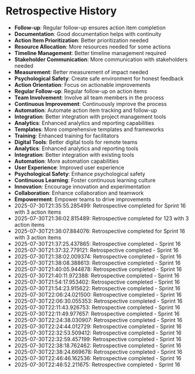 # Retrospective History

- **Follow-up**: Regular follow-up ensures action item completion
- **Documentation**: Good documentation helps with continuity
- **Action Item Prioritization**: Better prioritization needed
- **Resource Allocation**: More resources needed for some actions
- **Timeline Management**: Better timeline management required
- **Stakeholder Communication**: More communication with stakeholders needed
- **Measurement**: Better measurement of impact needed
- **Psychological Safety**: Create safe environment for honest feedback
- **Action Orientation**: Focus on actionable improvements
- **Regular Follow-up**: Regular follow-up on action items
- **Team Involvement**: Involve all team members in the process
- **Continuous Improvement**: Continuously improve the process
- **Automation**: Automate action item tracking and follow-up
- **Integration**: Better integration with project management tools
- **Analytics**: Enhanced analytics and reporting capabilities
- **Templates**: More comprehensive templates and frameworks
- **Training**: Enhanced training for facilitators
- **Digital Tools**: Better digital tools for remote teams
- **Analytics**: Enhanced analytics and reporting tools
- **Integration**: Better integration with existing tools
- **Automation**: More automation capabilities
- **User Experience**: Improved user experience
- **Psychological Safety**: Enhance psychological safety
- **Continuous Learning**: Foster continuous learning culture
- **Innovation**: Encourage innovation and experimentation
- **Collaboration**: Enhance collaboration and teamwork
- **Empowerment**: Empower teams to drive improvements
- 2025-07-30T21:35:55.285499: Retrospective completed for Sprint 16 with 3 action items
- 2025-07-30T21:36:02.815489: Retrospective completed for 123 with 3 action items
- 2025-07-30T21:36:07.884076: Retrospective completed for Sprint 16 with 3 action items
- 2025-07-30T21:37:25.437865: Retrospective completed - Sprint 16
- 2025-07-30T21:37:32.779121: Retrospective completed - Sprint 16
- 2025-07-30T21:38:02.009374: Retrospective completed - Sprint 16
- 2025-07-30T21:38:08.388613: Retrospective completed - Sprint 16
- 2025-07-30T21:40:05.944878: Retrospective completed - Sprint 16
- 2025-07-30T21:40:11.972388: Retrospective completed - Sprint 16
- 2025-07-30T21:54:17.953402: Retrospective completed - Sprint 16
- 2025-07-30T21:54:23.915622: Retrospective completed - Sprint 16
- 2025-07-30T22:06:24.021500: Retrospective completed - Sprint 16
- 2025-07-30T22:06:30.055353: Retrospective completed - Sprint 16
- 2025-07-30T22:11:43.926753: Retrospective completed - Sprint 16
- 2025-07-30T22:11:49.977657: Retrospective completed - Sprint 16
- 2025-07-30T22:24:38.030907: Retrospective completed - Sprint 16
- 2025-07-30T22:24:44.012729: Retrospective completed - Sprint 16
- 2025-07-30T22:32:53.509412: Retrospective completed - Sprint 16
- 2025-07-30T22:32:59.457199: Retrospective completed - Sprint 16
- 2025-07-30T22:38:18.762462: Retrospective completed - Sprint 16
- 2025-07-30T22:38:24.669678: Retrospective completed - Sprint 16
- 2025-07-30T22:46:46.162536: Retrospective completed - Sprint 16
- 2025-07-30T22:46:52.211675: Retrospective completed - Sprint 16
